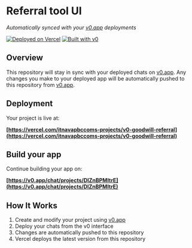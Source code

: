 # Referral tool UI

*Automatically synced with your [v0.app](https://v0.app) deployments*

[![Deployed on Vercel](https://img.shields.io/badge/Deployed%20on-Vercel-black?style=for-the-badge&logo=vercel)](https://vercel.com/itnavapbccoms-projects/v0-goodwill-referral)
[![Built with v0](https://img.shields.io/badge/Built%20with-v0.app-black?style=for-the-badge)](https://v0.app/chat/projects/DIZnBPMItrE)

## Overview

This repository will stay in sync with your deployed chats on [v0.app](https://v0.app).
Any changes you make to your deployed app will be automatically pushed to this repository from [v0.app](https://v0.app).

## Deployment

Your project is live at:

**[https://vercel.com/itnavapbccoms-projects/v0-goodwill-referral](https://vercel.com/itnavapbccoms-projects/v0-goodwill-referral)**

## Build your app

Continue building your app on:

**[https://v0.app/chat/projects/DIZnBPMItrE](https://v0.app/chat/projects/DIZnBPMItrE)**

## How It Works

1. Create and modify your project using [v0.app](https://v0.app)
2. Deploy your chats from the v0 interface
3. Changes are automatically pushed to this repository
4. Vercel deploys the latest version from this repository
